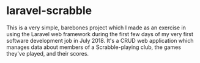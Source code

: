 # laravel-scrabble

This is a very simple, barebones project which I made as an exercise in using the Laravel web framework during the first few days of my very first software development
job in July 2018. It's a CRUD web application which manages data about members of a Scrabble-playing club, the games they've played, and their scores.
